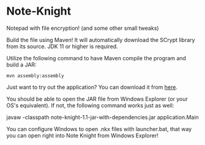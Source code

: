 # Note-Knight
Notepad with file encryption! (and some other small tweaks)

Build the file using Maven! It will automatically download the SCrypt library from its source. JDK 11 or higher is required.

Utilize the following command to have Maven compile the program and build a JAR:

    mvn assembly:assembly

Just want to try out the application? You can download it from [here](https://github.com/this-is-forever/Note-Knight/raw/master/note-knight-1.1-jar-with-dependencies.jar).

You should be able to open the JAR file from Windows Explorer (or your OS's equivalent). If not, the following command works just as well:

javaw -classpath note-knight-1.1-jar-with-dependencies.jar application.Main

You can configure Windows to open .nkx files with launcher.bat, that way you can open right into Note Knight from Windows Explorer!
